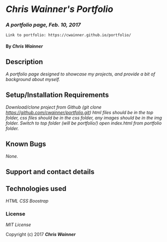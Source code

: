 # _Chris Wainner's Portfolio_

### _A portfolio page, Feb. 10, 2017_
    Link to portfolio: https://cwainner.github.io/portfolio/

#### By _Chris Wainner_

## Description

_A portfolio page designed to showcase my projects, and provide a bit of background about myself._

## Setup/Installation Requirements

_Download/clone project from Github (git clone https://github.com/cwainner/portfolio.git)_
_html files should be in the top folder,_
_css files should be in the css folder,_
_any images should be in the img folder._
_Switch to top folder (will be portfolio/)_
_open index.html from portfolio folder._

## Known Bugs

_None._

## Support and contact details

## Technologies used

_HTML_
_CSS_
_Boostrap_

### License

*MIT License*

Copyright (c) 2017 **_Chris Wainner_**
